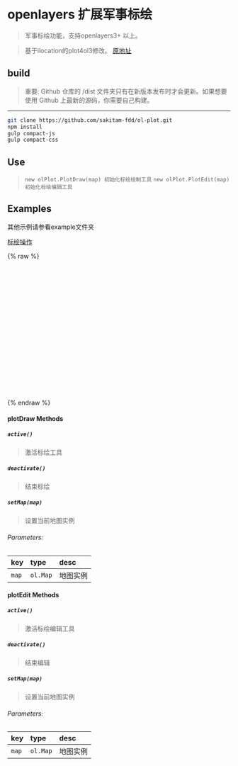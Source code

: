 # openlayers 扩展军事标绘

> 军事标绘功能，支持openlayers3+ 以上。

> 基于ilocation的plot4ol3修改。 [原地址](http://git.oschina.net/ilocation/plot)

## build

> 重要: Github 仓库的 /dist 文件夹只有在新版本发布时才会更新。如果想要使用 Github 上最新的源码，你需要自己构建。

---

```bash
git clone https://github.com/sakitam-fdd/ol-plot.git
npm install
gulp compact-js
gulp compact-css
```

## Use

> `new olPlot.PlotDraw(map) 初始化标绘绘制工具`
> `new olPlot.PlotEdit(map) 初始化标绘编辑工具`

## Examples


其他示例请参看example文件夹

[标绘操作](../../blob/V1.0.0/examples/index.html)

{% raw %}
<link rel="stylesheet" href="./lib/map/HMap.css" type="text/css">
<script src="./lib/map/HMap.js"></script>
<style>
.map {
  width: 100%;
  height: 300px;
}
</style>
<div id="map" class="map"></div>
<script type="text/javascript">
  var Maps = new HMap.Map();
  Maps.initMap('map', {
    view: {
      center: [0, 0],
      enableRotation: true, // 是否允许旋转
      projection: 'EPSG:3857',
      rotation: 0,
      zoom: 5, // resolution
      zoomFactor: 2 // 用于约束分变率的缩放因子（高分辨率设备需要注意）
    },
    logo: {},
    baseLayers: [] // 不传时默认加载OSM地图。
  });
  console.log(Maps);
</script>
{% endraw %}

#### plotDraw Methods

##### `active()`

> 激活标绘工具

##### `deactivate()`

> 结束标绘

##### `setMap(map)`

> 设置当前地图实例

###### Parameters:

| key | type | desc |
| :--- | :--- | :---------- |
| `map` | `ol.Map` | 地图实例 |


#### plotEdit Methods

##### `active()`

> 激活标绘编辑工具

##### `deactivate()`

> 结束编辑

##### `setMap(map)`

> 设置当前地图实例

###### Parameters:

| key | type | desc |
| :--- | :--- | :---------- |
| `map` | `ol.Map` | 地图实例 |

